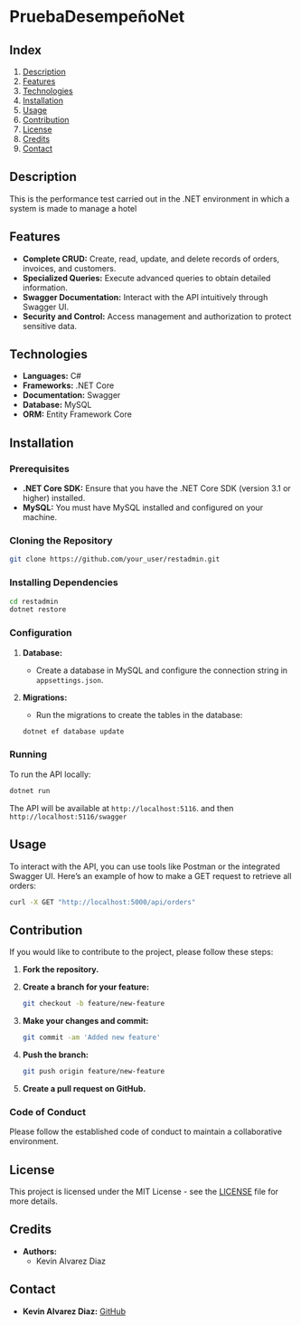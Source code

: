 # PruebaDesempeñoNet

## Index

1. [Description](#description)
2. [Features](#features)
3. [Technologies](#technologies)
4. [Installation](#installation)
5. [Usage](#usage)
6. [Contribution](#contribution)
7. [License](#license)
8. [Credits](#credits)
9. [Contact](#contact)

## Description

This is the performance test carried out in the .NET environment in which a system is made to manage a hotel

## Features

- **Complete CRUD:** Create, read, update, and delete records of orders, invoices, and customers.
- **Specialized Queries:** Execute advanced queries to obtain detailed information.
- **Swagger Documentation:** Interact with the API intuitively through Swagger UI.
- **Security and Control:** Access management and authorization to protect sensitive data.

## Technologies

- **Languages:** C#
- **Frameworks:** .NET Core
- **Documentation:** Swagger
- **Database:** MySQL
- **ORM:** Entity Framework Core

## Installation

### Prerequisites

- **.NET Core SDK:** Ensure that you have the .NET Core SDK (version 3.1 or higher) installed.
- **MySQL:** You must have MySQL installed and configured on your machine.

### Cloning the Repository

```bash
git clone https://github.com/your_user/restadmin.git
```

### Installing Dependencies

```bash
cd restadmin
dotnet restore
```

### Configuration

1. **Database:**
   - Create a database in MySQL and configure the connection string in `appsettings.json`.

2. **Migrations:**
   - Run the migrations to create the tables in the database:

   ```bash
   dotnet ef database update
   ```

### Running

To run the API locally:

```bash
dotnet run
```

The API will be available at `http://localhost:5116`. and then `http://localhost:5116/swagger`

## Usage

To interact with the API, you can use tools like Postman or the integrated Swagger UI. Here’s an example of how to make a GET request to retrieve all orders:

```bash
curl -X GET "http://localhost:5000/api/orders"
```

## Contribution

If you would like to contribute to the project, please follow these steps:

1. **Fork the repository.**

2. **Create a branch for your feature:**

   ```bash
   git checkout -b feature/new-feature
   ```

3. **Make your changes and commit:**

   ```bash
   git commit -am 'Added new feature'
   ```

4. **Push the branch:**

   ```bash
   git push origin feature/new-feature
   ```

5. **Create a pull request on GitHub.**

### Code of Conduct

Please follow the established code of conduct to maintain a collaborative environment.

## License

This project is licensed under the MIT License - see the [LICENSE](LICENSE) file for more details.

## Credits

- **Authors:**
  - Kevin Alvarez Diaz

## Contact

- **Kevin Alvarez Diaz:** [GitHub](https://github.com/KevinAlvarezD)
